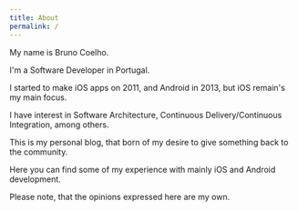 ```yaml
---
title: About
permalink: /
---
```


My name is Bruno Coelho.

I'm a Software Developer in Portugal.

I started to make iOS apps on 2011, and Android in 2013, but iOS remain's my main focus.

I have interest in Software Architecture, Continuous Delivery/Continuous Integration, among others.

This is my personal blog, that born of my desire to give something back to the community.

Here you can find some of my experience with mainly iOS and Android development.

Please note, that the opinions expressed here are my own.
